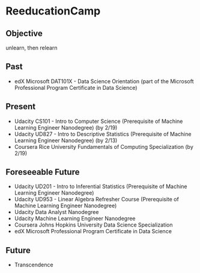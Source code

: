 # ReeducationCamp

## Objective
unlearn, then relearn

## Past
* edX Microsoft DAT101X - Data Science Orientation (part of the Microsoft Professional Program Certificate in Data Science)

## Present
* Udacity CS101 - Intro to Computer Science (Prerequisite of Machine Learning Engineer Nanodegree) (by 2/19)
* Udacity UD827 - Intro to Descriptive Statistics (Prerequisite of Machine Learning Engineer Nanodegree) (by 2/13)
* Coursera Rice University Fundamentals of Computing Specialization (by 2/19)

## Foreseeable Future
* Udacity UD201 - Intro to Inferential Statistics (Prerequisite of Machine Learning Engineer Nanodegree)
* Udacity UD953 - Linear Algebra Refresher Course (Prerequisite of Machine Learning Engineer Nanodegree)
* Udacity Data Analyst Nanodegree
* Udacity Machine Learning Engineer Nanodegree
* Coursera Johns Hopkins University Data Science Specialization
* edX Microsoft Professional Program Certificate in Data Science

## Future
* Transcendence
